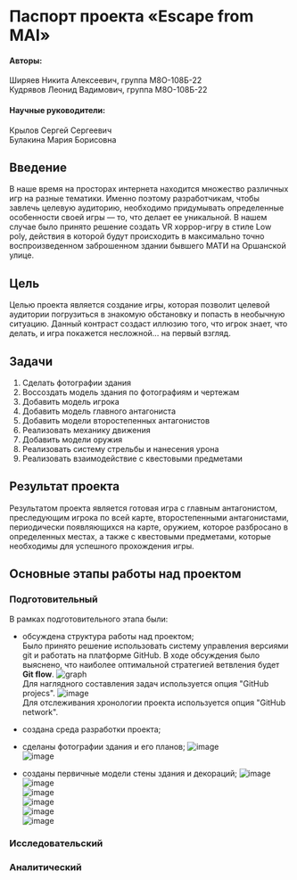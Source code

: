 # Паспорт проекта &laquo;Escape from MAI&raquo;

#### Авторы:
Ширяев Никита Алексеевич, группа М8О-108Б-22  
Кудрявов Леонид Вадимович, группа М8О-108Б-22

#### Научные руководители:
Крылов Сергей Сергеевич  
Булакина Мария Борисовна

## Введение
В наше время на просторах интернета находится множество различных игр на разные тематики. Именно поэтому разработчикам, чтобы завлечь целевую аудиторию, необходимо придумывать 
определенные особенности своей игры &mdash; то, что делает ее уникальной. В нашем случае было принято решение создать VR хоррор-игру в стиле Low poly, действия в которой будут 
происходить в максимально точно воспроизведенном заброшенном здании бывшего МАТИ на Оршанской улице.

## Цель
Целью проекта является создание игры, которая позволит целевой аудитории погрузиться в знакомую обстановку и попасть в необычную ситуацию. Данный контраст создаст иллюзию того, 
что игрок знает, что делать, и игра покажется несложной... на первый взгляд.

## Задачи
1. Сделать фотографии здания
2. Воссоздать модель здания по фотографиям и чертежам
3. Добавить модель игрока
4. Добавить модель главного антагониста
5. Добавить модели второстепенных антагонистов
6. Реализовать механику движения
7. Добавить модели оружия
8. Реализовать систему стрельбы и нанесения урона
9. Реализовать взаимодействие с квестовыми предметами

## Результат проекта
Результатом проекта является готовая игра с главным антагонистом, преследующим игрока по всей карте, второстепенными антагонистами, периодически появляющихся на карте, оружием, 
которое разбросано в определенных местах, а также с квестовыми предметами, которые необходимы для успешного прохождения игры.

## Основные этапы работы над проектом
### Подготовительный
В рамках подготовительного этапа были:
- обсуждена структура работы над проектом;  
Было принято решение использовать систему управления версиями git и работать на платформе GitHub. В ходе обсуждения было выяснено, что наиболее оптимальной стратегией
ветвления будет **Git flow**.
![graph](https://github.com/MAI-Project-developing/Escape-from-MAI/assets/93484137/3aec8a4f-2ce4-4dd8-ab03-853803008af5)  
Для наглядного составления задач используется опция "GitHub projecs".
![image](https://github.com/MAI-Project-developing/Escape-from-MAI/assets/93484137/dc6d9b55-d833-472c-8f6b-9897813f069f)  
Для отслеживания хронологии проекта используется опция "GitHub network".

- создана среда разработки проекта;

- сделаны фотографии здания и его планов;
![image](https://github.com/MAI-Project-developing/Escape-from-MAI/assets/93484137/1d5a9b4e-12a1-4806-b076-f2ce00983cbf)  
![image](https://github.com/MAI-Project-developing/Escape-from-MAI/assets/93484137/574f0767-a156-4eeb-90ff-0038915c02d4)  

- созданы первичные модели стены здания и декораций;
![image](https://github.com/MAI-Project-developing/Escape-from-MAI/assets/93484137/acfd226e-804d-4c38-9501-d4aaa78297d7)  
![image](https://github.com/MAI-Project-developing/Escape-from-MAI/assets/93484137/34395c5d-ee66-4b71-bc7c-171f9ee41139)  
![image](https://github.com/MAI-Project-developing/Escape-from-MAI/assets/93484137/ee57ddc3-eae4-49d3-9b5b-2918aa86f900)  
![image](https://github.com/MAI-Project-developing/Escape-from-MAI/assets/93484137/7ad2f19d-ca6e-4650-a0bd-66e973534410)  
![image](https://github.com/MAI-Project-developing/Escape-from-MAI/assets/93484137/de7fc9a5-2cab-47e0-96de-2ce643804bee)  
![image](https://github.com/MAI-Project-developing/Escape-from-MAI/assets/93484137/57503618-f846-46ea-860e-f49b8d092e9a)

### Исследовательский
### Аналитический

